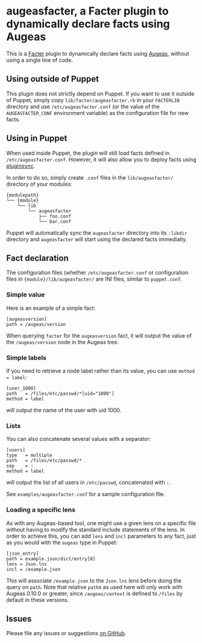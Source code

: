 # augeasfacter, a Facter plugin to dynamically declare facts using Augeas

This is a [Facter](http://projects.puppetlabs.com/projects/facter) plugin to dynamically declare facts using [Augeas](http://augeas.net), without using a single line of code.


## Using outside of Puppet

This plugin does not strictly depend on Puppet. If you want to use it outside of Puppet, simply copy `lib/facter/augeasfacter.rb` in your `FACTERLIB` directory and use `/etc/augeasfacter.conf` (or the value of the `AUGEASFACTER_CONF` environment variable) as the configuration file for new facts.


## Using in Puppet

When used inside Puppet, the plugin will still load facts defined in `/etc/augeasfacter.conf`. However, it will also allow you to deploy facts using [pluginsync](http://docs.puppetlabs.com/guides/plugins_in_modules.html).

In order to do so, simply create `.conf` files in the `lib/augeasfacter/` directory of your modules:

    {modulepath}
    └── {module}
        └── lib
            └── augeasfacter
                ├── foo.conf
                └── bar.conf

Puppet will automatically sync the `augeasfacter` directory into its `:libdir` directory and `augeasfacter` will start using the declared facts immediatly.


## Fact declaration

The configuration files (whether `/etc/augeasfacter.conf` or configuration files in `{module}/lib/augeasfacter/` are INI files, similar to `puppet.conf`.

### Simple value

Here is an example of a simple fact:

    [augeasversion]
    path = /augeas/version

When querying `facter` for the `augeasversion` fact, it will output the value of the `/augeas/version` node in the Augeas tree.

### Simple labels

If you need to retrieve a node label rather than its value, you can use `method = label`:

    [user_1000]
    path   = /files/etc/passwd/*[uid="1000"]
    method = label

will output the name of the user with uid 1000.

### Lists

You can also concatenate several values with a separator:

    [users]
    type   = multiple
    path   = /files/etc/passwd/*
    sep    = :
    method = label

will output the list of all users in `/etc/passwd`, concatenated with `:`.

See `examples/augeasfacter.conf` for a sample configuration file.

### Loading a specific lens

As with any Augeas-based tool, one might use a given lens on a specific file without having to modify the standard include statements of the lens. In order to achieve this, you can add `lens` and `incl` parameters to any fact, just as you would with the `augeas` type in Puppet:

    [json_entry]
    path = example.json/dict/entry[8]
    lens = Json.lns
    incl = /example.json

This will associate `/example.json` to the `Json.lns` lens before doing the query on `path`. Note that relative `path`s as used here will only work with Augeas 0.10.0 or greater, since `/augeas/context` is defined to `/files` by default in these versions.

## Issues

Please file any issues or suggestions [on GitHub](https://github.com/hercules-team/augeasfacter/issues).
